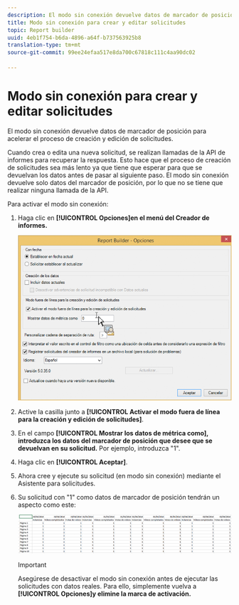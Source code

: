 ```yaml
---
description: El modo sin conexión devuelve datos de marcador de posición para acelerar el proceso de creación y edición de solicitudes.
title: Modo sin conexión para crear y editar solicitudes
topic: Report builder
uuid: 4eb1f754-b6da-4896-a64f-b737563925b8
translation-type: tm+mt
source-git-commit: 99ee24efaa517e8da700c67818c111c4aa90dc02

---
```



# Modo sin conexión para crear y editar solicitudes

El modo sin conexión devuelve datos de marcador de posición para acelerar el proceso de creación y edición de solicitudes.

Cuando crea o edita una nueva solicitud, se realizan llamadas de la API de informes para recuperar la respuesta. Esto hace que el proceso de creación de solicitudes sea más lento ya que tiene que esperar para que se devuelvan los datos antes de pasar al siguiente paso. El modo sin conexión devuelve solo datos del marcador de posición, por lo que no se tiene que realizar ninguna llamada de la API.

Para activar el modo sin conexión:

1. Haga clic en **[!UICONTROL Opciones]en el menú del Creador de informes.**

   ![](assets/offline_mode.png)

1. Active la casilla junto a **[!UICONTROL Activar el modo fuera de línea para la creación y edición de solicitudes]**.
1. En el campo **[!UICONTROL Mostrar los datos de métrica como], introduzca los datos del marcador de posición que desee que se devuelvan en su solicitud.** Por ejemplo, introduzca "1".
1. Haga clic en **[!UICONTROL Aceptar]**.
1. Ahora cree y ejecute su solicitud (en modo sin conexión) mediante el Asistente para solicitudes.
1. Su solicitud con "1" como datos de marcador de posición tendrán un aspecto como este:

   ![](assets/offline_mode_example.png)

   >[!IMPORTANT]
   >
   >Asegúrese de desactivar el modo sin conexión antes de ejecutar las solicitudes con datos reales. Para ello, simplemente vuelva a **[!UICONTROL Opciones]y elimine la marca de activación.**

